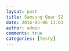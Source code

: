 ```yaml
---
layout: post
title: Samsung Gear S2
date: 2016-03-06 13:03
author: admin
comments: true
categories: [Testy]
---
```


